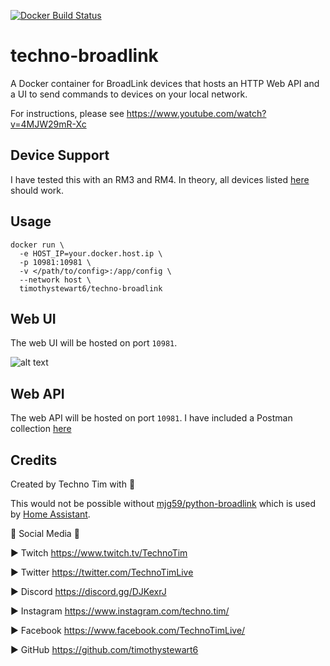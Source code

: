 [![Docker Build Status](https://img.shields.io/docker/pulls/timothystewart6/techno-broadlink.svg)](https://hub.docker.com/r/timothystewart6/techno-broadlink/)

# techno-broadlink

A Docker container for BroadLink devices that hosts an HTTP Web API and a UI to send commands to devices on your local network.

For instructions, please see https://www.youtube.com/watch?v=4MJW29mR-Xc

## Device Support

I have tested this with an RM3 and RM4.  In theory, all devices listed [here](https://github.com/mjg59/python-broadlink/blob/master/broadlink/__init__.py) should work.

## Usage

```
docker run \
  -e HOST_IP=your.docker.host.ip \
  -p 10981:10981 \
  -v </path/to/config>:/app/config \
  --network host \
  timothystewart6/techno-broadlink
```

## Web UI

The web UI will be hosted on port `10981`.

![alt text](https://github.com/techno-tim/techno-broadlink/blob/master/techno-broadlink.jpg?raw=true)

## Web API

The web API will be hosted on port `10981`.  I have included a Postman collection [here](https://github.com/techno-tim/techno-broadlink/tree/master/postman)



## Credits
Created by Techno Tim with 💛

This would not be possible without [mjg59/python-broadlink](https://github.com/mjg59/python-broadlink) which is used by [Home Assistant](https://www.home-assistant.io/).

🔔 Social Media 🔔

► Twitch https://www.twitch.tv/TechnoTim

► Twitter  https://twitter.com/TechnoTimLive

► Discord https://discord.gg/DJKexrJ

► Instagram https://www.instagram.com/techno.tim/

► Facebook https://www.facebook.com/TechnoTimLive/

► GitHub https://github.com/timothystewart6

